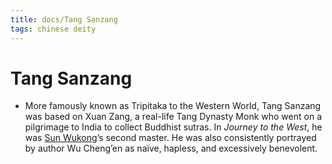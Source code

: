 ```yaml
---
title: docs/Tang Sanzang
tags: chinese deity
---
```


# Tang Sanzang 
- More famously known as Tripitaka to the Western World, Tang Sanzang was based on Xuan Zang, a real-life Tang Dynasty Monk who went on a pilgrimage to India to collect Buddhist sutras. In _Journey to the West_, he was [Sun Wukong](Sun%20Wukong.md.md)’s second master. He was also consistently portrayed by author Wu Cheng’en as naïve, hapless, and excessively benevolent.